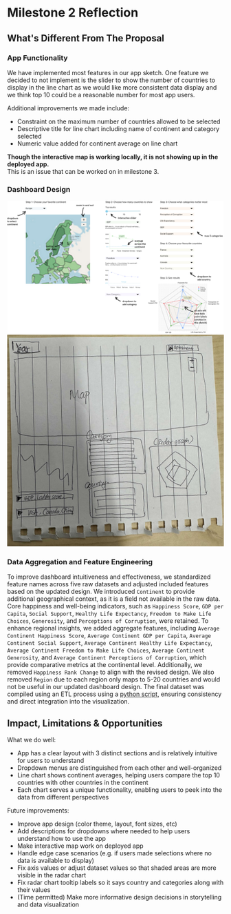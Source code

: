 # Milestone 2 Reflection

## What's Different From The Proposal

### App Functionality

We have implemented most features in our app sketch. One feature we decided to not implement is the slider to show the number of countries to display in the line chart as we would like more consistent data display and we think top 10 could be a reasonable number for most app users.

Additional improvements we made include:

- Constraint on the maximum number of countries allowed to be selected
- Descriptive title for line chart including name of continent and category selected
- Numeric value added for continent average on line chart

**Though the interactive map is working locally, it is not showing up in the deployed app.**\
This is an issue that can be worked on in milestone 3.

### Dashboard Design

![app sketch](../img/sketch.png "Original App Sketch")
![updated app layout](../img/updated_prototype_sketch.jpg "Updated Sketch")

### Data Aggregation and Feature Engineering

To improve dashboard intuitiveness and effectiveness, we standardized feature names across five raw datasets and adjusted included features based on the updated design. We introduced `Continent` to provide additional geographical context, as it is a field not available in the raw data. Core happiness and well-being indicators, such as `Happiness Score`, `GDP per Capita`, `Social Support`, `Healthy Life Expectancy`, `Freedom to Make Life Choices`, `Generosity`, and `Perceptions of Corruption`, were retained. To enhance regional insights, we added aggregate features, including `Average Continent Happiness Score`, `Average Continent GDP per Capita`, `Average Continent Social Support`, `Average Continent Healthy Life Expectancy`, `Average Continent Freedom to Make Life Choices`, `Average Continent Generosity`, and `Average Continent Perceptions of Corruption`, which provide comparative metrics at the continental level. Additionally, we removed `Happiness Rank Change` to align with the revised design. We also removed `Region` due to each region only maps to 5-20 countries and would not be useful in our updated dashboard design. The final dataset was compiled using an ETL process using a [python script](../notebooks/Happiness_data_ETL_pipeline.ipynb), ensuring consistency and direct integration into the visualization.

## Impact, Limitations & Opportunities

What we do well:

- App has a clear layout with 3 distinct sections and is relatively intuitive for users to understand
- Dropdown menus are distinguished from each other and well-organized
- Line chart shows continent averages, helping users compare the top 10 countries with other countries in the continent
- Each chart serves a unique functionality, enabling users to peek into the data from different perspectives

Future improvements:

- Improve app design (color theme, layout, font sizes, etc)
- Add descriptions for dropdowns where needed to help users understand how to use the app
- Make interactive map work on deployed app
- Handle edge case scenarios (e.g. if users made selections where no data is available to display)
- Fix axis values or adjust dataset values so that shaded areas are more visible in the radar chart
- Fix radar chart tooltip labels so it says country and categories along with their values
- (Time permitted) Make more informative design decisions in storytelling and data visualization
